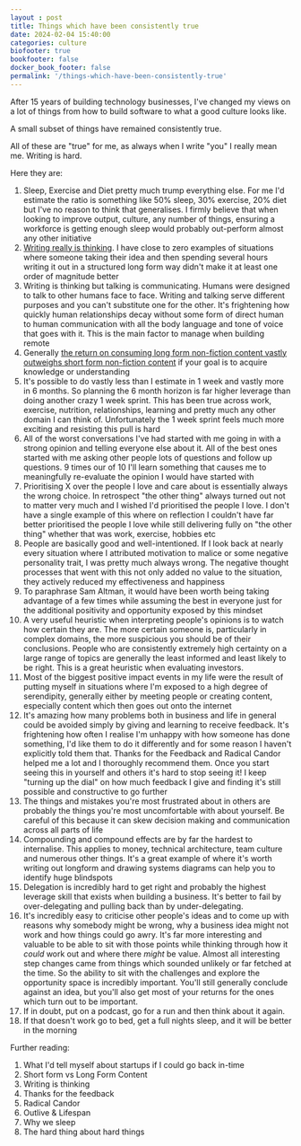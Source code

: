 ```yaml
---
layout : post
title: Things which have been consistently true
date: 2024-02-04 15:40:00
categories: culture
biofooter: true
bookfooter: false
docker_book_footer: false
permalink: '/things-which-have-been-consistently-true'
---
```


After 15 years of building technology businesses, I've changed my views on a lot of things from how to build software to what a good culture looks like.

A small subset of things have remained consistently true.

All of these are "true" for me, as always when I write "you" I really mean me. Writing is hard.

Here they are:

1. Sleep, Exercise and Diet pretty much trump everything else. For me I'd estimate the ratio is something like 50% sleep, 30% exercise, 20% diet but I've no reason to think that generalises. I firmly believe that when looking to improve output, culture, any number of things, ensuring a workforce is getting enough sleep would probably out-perform almost any other initiative
2. [Writing really is thinking](/writing-is-thinking). I have close to zero examples of situations where someone taking their idea and then spending several hours writing it out in a structured long form way didn't make it at least one order of magnitude better
3. Writing is thinking but talking is communicating. Humans were designed to talk to other humans face to face. Writing and talking serve different purposes and you can't substitute one for the other. It's frightening how quickly human relationships decay without some form of direct human to human communication with all the body language and tone of voice that goes with it. This is the main factor to manage when building remote
3. Generally [the return on consuming long form non-fiction content vastly outweighs short form non-fiction content](/information-density-show-your-working) if your goal is to acquire knowledge or understanding
4. It's possible to do vastly less than I estimate in 1 week and vastly more in 6 months. So planning the 6 month horizon is far higher leverage than doing another crazy 1 week sprint. This has been true across work, exercise, nutrition, relationships, learning and pretty much any other domain I can think of. Unfortunately the 1 week sprint feels much more exciting and resisting this pull is hard
6. All of the worst conversations I've had started with me going in with a strong opinion and telling everyone else about it. All of the best ones started with me asking other people lots of questions and follow up questions. 9 times our of 10 I'll learn something that causes me to meaningfully re-evaluate the opinion I would have started with
7. Prioritising X over the people I love and care about is essentially always the wrong choice. In retrospect "the other thing" always turned out not to matter very much and I wished I'd prioritised the people I love. I don't have a single example of this where on reflection I couldn't have far better prioritised the people I love while still delivering fully on "the other thing" whether that was work, exercise, hobbies etc
8. People are basically good and well-intentioned. If I look back at nearly every situation where I attributed motivation to malice or some negative personality trait, I was pretty much always wrong. The negative thought processes that went with this not only added no value to the situation, they actively reduced my effectiveness and happiness
9. To paraphrase Sam Altman, it would have been worth being taking advantage of a few times while assuming the best in everyone just for the additional positivity and opportunity exposed by this mindset
10. A very useful heuristic when interpreting people's opinions is to watch how certain they are. The more certain someone is, particularly in complex domains, the more suspicious you should be of their conclusions. People who are consistently extremely high certainty on a large range of topics are generally the least informed and least likely to be right. This is a great heuristic when evaluating investors.
11. Most of the biggest positive impact events in my life were the result of putting myself in situations where I'm exposed to a high degree of serendipity, generally either by meeting people or creating content, especially content which then goes out onto the internet
12. It's amazing how many problems both in business and life in general could be avoided simply by giving and learning to receive feedback. It's frightening how often I realise I'm unhappy with how someone has done something, I'd like them to do it differently and for some reason I haven't explicitly told them that. Thanks for the Feedback and Radical Candor helped me a lot and I thoroughly recommend them. Once you start seeing this in yourself and others it's hard to stop seeing it! I keep "turning up the dial" on how much feedback I give and finding it's still possible and constructive to go further
14. The things and mistakes you're most frustrated about in others are probably the things you're most uncomfortable with about yourself. Be careful of this because it can skew decision making and communication across all parts of life
15. Compounding and compound effects are by far the hardest to internalise. This applies to money, technical architecture, team culture and numerous other things. It's a great example of where it's worth writing out longform and drawing systems diagrams can help you to identify huge blindspots
16. Delegation is incredibly hard to get right and probably the highest leverage skill that exists when building a business. It's better to fail by over-delegating and pulling back than by under-delegating.
17. It's incredibly easy to criticise other people's ideas and to come up with reasons why somebody might be wrong, why a business idea might not work and how things could go awry. It's far more interesting and valuable to be able to sit with those points while thinking through how it _could_ work out and where there _might_ be value. Almost all interesting step changes came from things which sounded unlikely or far fetched at the time. So the ability to sit with the challenges and explore the opportunity space is incredibly important. You'll still generally conclude against an idea, but you'll also get most of your returns for the ones which turn out to be important.
15. If in doubt, put on a podcast, go for a run and then think about it again.
16. If that doesn't work go to bed, get a full nights sleep, and it will be better in the morning

Further reading:

1. What I'd tell myself about startups if I could go back in-time
2. Short form vs Long Form Content
3. Writing is thinking
4. Thanks for the feedback
5. Radical Candor
6. Outlive & Lifespan
7. Why we sleep
8. The hard thing about hard things